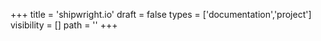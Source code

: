 +++
title = 'shipwright.io'
draft = false
types = ['documentation','project']
visibility = []
path = ''
+++
